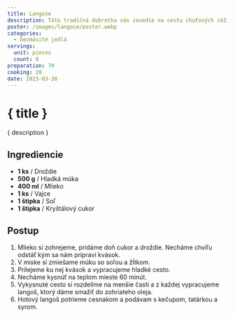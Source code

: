 ```yaml
---
title: Langoše
description: Táto tradičná dobrotka vás zavedie na cestu chuťových zážitkov.
poster: /images/langose/poster.webp
categories:
  - bezmäsité jedlá
servings:
  unit: pieces
  count: 8
preparation: 70
cooking: 20
date: 2023-03-30
---
```


# { title }

{ description }

## Ingrediencie

- **1 ks** / Droždie
- **500 g** / Hladká múka
- **400 ml** / Mlieko
- **1 ks** / Vajce
- **1 štipka** / Soľ
- **1 štipka** / Kryštálový cukor

## Postup

1. Mlieko si zohrejeme, pridáme doň cukor a droždie. Necháme chvíľu odstáť kým sa nám pripraví kvások.
2. V miske si zmiešame múku so soľou a žĺtkom.
3. Prilejeme ku nej kvások a vypracujeme hladké cesto.
4. Necháme kysnúť na teplom mieste 60 minút.
5. Vykysnuté cesto si rozdelíme na menšie časti a z každej vypracujeme langoš, ktorý dáme smažiť do zohriateho oleja.
6. Hotový langoš potrieme cesnakom a podávam s kečupom, tatárkou a syrom.
